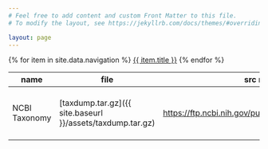 ```yaml
---
# Feel free to add content and custom Front Matter to this file.
# To modify the layout, see https://jekyllrb.com/docs/themes/#overriding-theme-defaults

layout: page
---
```


{% for item in site.data.navigation %}
  <a href="{{ item.url }}">{{ item.title }}</a>
{% endfor %}

| name | file | src mirror | cadence |
| ---- | ---- | ---------- | ------- |
| NCBI Taxonomy | [taxdump.tar.gz]({{ site.baseurl }}/assets/taxdump.tar.gz) | <https://ftp.ncbi.nih.gov/pub/taxonomy/taxdump.tar.gz> | On git push and every Sunday |
